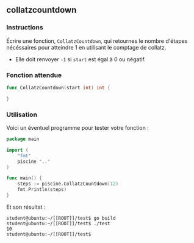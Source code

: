 ## collatzcountdown

### Instructions

Écrire une fonction, `CollatzCountdown`, qui retournes le nombre d'étapes nécéssaires pour atteindre 1 en utilisant le comptage de collatz.

- Elle doit renvoyer `-1` si `start` est égal à 0 ou négatif.

### Fonction attendue

```go
func CollatzCountdown(start int) int {

}
```

### Utilisation

Voici un éventuel programme pour tester votre fonction :

```go
package main

import (
	"fmt"
	piscine ".."
)

func main() {
	steps := piscine.CollatzCountdown(12)
	fmt.Println(steps)
}
```

Et son résultat :

```console
student@ubuntu:~/[[ROOT]]/test$ go build
student@ubuntu:~/[[ROOT]]/test$ ./test
10
student@ubuntu:~/[[ROOT]]/test$
```
